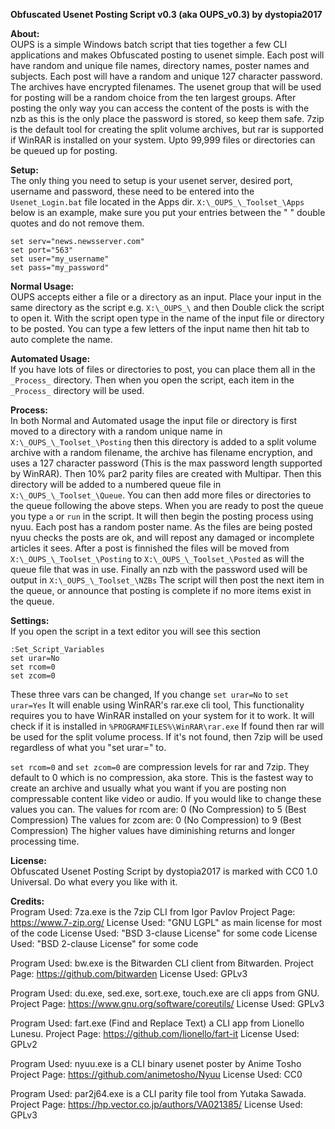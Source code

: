 **Obfuscated Usenet Posting Script v0.3 (aka OUPS_v0.3) by dystopia2017**
 
**About:** <br>
OUPS is a simple Windows batch script that ties together a few CLI applications 
and makes Obfuscated posting to usenet simple. Each post will have random and 
unique file names, directory names, poster names and subjects. Each post will 
have a random and unique 127 character password. The archives have encrypted 
filenames. The usenet group that will be used for posting will be a random 
choice from the ten largest groups. After posting the only way you can access 
the content of the posts is with the nzb as this is the only place the password 
is stored, so keep them safe. 7zip is the default tool for creating the split 
volume archives, but rar is supported if WinRAR is installed on your system. 
Upto 99,999 files or directories can be queued up for posting. 
 
**Setup:** <br>
The only thing you need to setup is your usenet server, desired port, username 
and password, these need to be entered into the `Usenet_Login.bat` file located in
the Apps dir. `X:\_OUPS_\_Toolset_\Apps` below is an example, make sure you put 
your entries between the " " double quotes and do not remove them. 
 
`set serv="news.newsserver.com"` <br>
`set port="563"` <br>
`set user="my_username"` <br>
`set pass="my_password"` <br>
 
**Normal Usage:** <br>
OUPS accepts either a file or a directory as an input. Place your input in the 
same directory as the script e.g. `X:\_OUPS_\` and then Double click the script to
open it. With the script open type in the name of the input file or directory to
be posted. You can type a few letters of the input name then hit tab to auto 
complete the name. 
 
**Automated Usage:** <br>
If you have lots of files or directories to post, you can place them all in the 
`_Process_` directory. Then when you open the script, each item in the `_Process_`
directory will be used. 
 
**Process:** <br>
In both Normal and Automated usage the input file or directory is first moved to
a directory with a random unique name in `X:\_OUPS_\_Toolset_\Posting` then 
this directory is added to a split volume archive with a random filename, 
the archive has filename encryption, and uses a 127 character password (This is 
the max password length supported by WinRAR). Then 10% par2 parity files are 
created with Multipar. Then this directory will be added to a numbered queue 
file in `X:\_OUPS_\_Toolset_\Queue`. You can then add more files or directories 
to the queue following the above steps. When you are ready to post the queue you
type `a` or `run` in the script. It will then begin the posting process using 
nyuu. Each post has a random poster name. As the files are being posted nyuu checks
the posts are ok, and will repost any damaged or incomplete articles it sees. After a post is finnished the files will be moved 
from `X:\_OUPS_\_Toolset_\Posting` to `X:\_OUPS_\_Toolset_\Posted` as will the 
queue file that was in use. Finally an nzb with the password used will be output
in `X:\_OUPS_\_Toolset_\NZBs` The script will then post the next item in the 
queue, or announce that posting is complete if no more items exist in the queue.
 
**Settings:** <br>
If you open the script in a text editor you will see this section
 
`:Set_Script_Variables` <br>
`set urar=No` <br>
`set rcom=0` <br>
`set zcom=0` <br>
 
These three vars can be changed, If you change `set urar=No` to `set urar=Yes` 
It will enable using WinRAR's rar.exe cli tool, This functionality requires you 
to have WinRAR installed on your system for it to work. It will check if it is 
installed in `%PROGRAMFILES%\WinRAR\rar.exe` If found then rar will be used for 
the split volume process. If it's not found, then 7zip will be used regardless 
of what you "set urar=" to. 
 
`set rcom=0` and `set zcom=0` are compression levels for rar and 7zip. They 
default to 0 which is no compression, aka store. This is the fastest way to 
create an archive and usually what you want if you are posting non compressable 
content like video or audio. If you would like to change these values you can. 
The values for rcom are: 0 (No Compression) to 5 (Best Compression) 
The values for zcom are: 0 (No Compression) to 9 (Best Compression) 
The higher values have diminishing returns and longer processing time. 
 
**License:** <br>
Obfuscated Usenet Posting Script by dystopia2017 is marked with CC0 1.0 
Universal. Do what every you like with it. 
 
**Credits:** <br>
Program Used: 7za.exe is the 7zip CLI from Igor Pavlov 
Project Page: https://www.7-zip.org/ 
License Used: "GNU LGPL" as main license for most of the code 
License Used: "BSD 3-clause License" for some code 
License Used: "BSD 2-clause License" for some code 
 
Program Used: bw.exe is the Bitwarden CLI client from Bitwarden. 
Project Page: https://github.com/bitwarden 
License Used: GPLv3 
 
Program Used: du.exe, sed.exe, sort.exe, touch.exe are cli apps from GNU. 
Project Page: https://www.gnu.org/software/coreutils/ 
License Used: GPLv3 
 
Program Used: fart.exe (Find and Replace Text) a CLI app from Lionello Lunesu. 
Project Page: https://github.com/lionello/fart-it 
License Used: GPLv2 
 
Program Used: nyuu.exe is a CLI binary usenet poster by Anime Tosho 
Project Page: https://github.com/animetosho/Nyuu 
License Used: CC0 
 
Program Used: par2j64.exe is a CLI parity file tool from Yutaka Sawada. 
Project Page: https://hp.vector.co.jp/authors/VA021385/ 
License Used: GPLv3 
